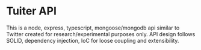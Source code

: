 # Tuiter API

This is a node, express, typescript, mongoose/mongodb api similar to Twitter created for research/experimental purposes only. API design follows SOLID, dependency injection, IoC for loose coupling and extensibility.
